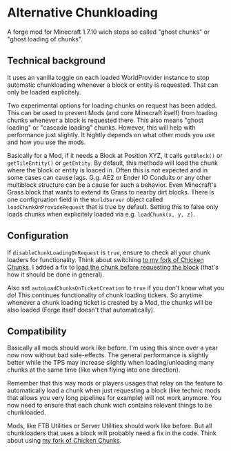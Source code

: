 # Alternative Chunkloading

A forge mod for Minecraft 1.7.10 wich stops so called "ghost chunks" or "ghost loading of chunks".

## Technical background

It uses an vanilla toggle on each loaded WorldProvider instance to stop automatic chunkloading whenever a block or entity is requested. That can only be loaded explicitely. 

Two experimental options for loading chunks on request has been added.
This can be used to prevent Mods (and core Minecraft itself) from loading chunks whenever a block is requested there. This also means "ghost loading" or "cascade loading" chunks.
However, this will help with performance just slightly. It hightly depends on what other mods you use and how you use the mods.

Basically for a Mod, if it needs a Block at Position XYZ, it calls `getBlock()` or `getTileEntity()` or `getEntity`. By default, this methods will load the chunk where the block or entity is loaced in. Often this is not expected and in some cases can cause lags. G.g. AE2 or Ender IO Conduits or any other multiblock structure can be a cause for such a behavior. Even Minecraft's Grass block that wants to extend its Grass to nearby dirt blocks.
There is one configruation field in the `WorldServer` object called `loadChunkOnProvideRequest` that is true by default. Setting this to false only loads chunks when explicitely loaded via e.g. `loadChunk(x, y, z)`.

## Configuration

If `disableChunkLoadingOnRequest` is `true`, ensure to check all your chunk loaders for functionality.
Think about switching [to my fork of Chicken Chunks](https://github.com/Pilzinsel64/ChickenChunks/). I added a fix to [load the chunk before requesting the block](https://github.com/LITW-Refined-New-Stories/ChickenChunks/commit/f0b54095567591b799a90fc2bade1ba5ad5e3c96) (that's how it should be done in general).

Also set `autoLoadChunksOnTicketCreation` to `true` if you don't know what you do!
This continues functionality of chunk loading tickers. So anytime whenever a chunk loading ticket is created by a Mod, the chunks will be also loaded (Forge itself doesn't that automatically).

## Compatibility

Basically all mods should work like before. I'm using this since over a year now now without bad side-effects. The general performance is slightly better while the TPS may increase slightly when loading/unloading many chunks at the same time (like when flying into one direction).

Remember that this way mods or players usages that relay on the feature to automatically load a chunk when just requesting a block (like technic mods that allows you very long pipelines for example) will not work anymore. You now need to ensure that each chunk wich contains relevant things to be chunkloaded.

Mods, like FTB Utilities or Server Utilities should work like before. But all chunkloaders that uses a block will probably need a fix in the code. Think about using [my fork of Chicken Chunks](https://github.com/Pilzinsel64/ChickenChunks/).
